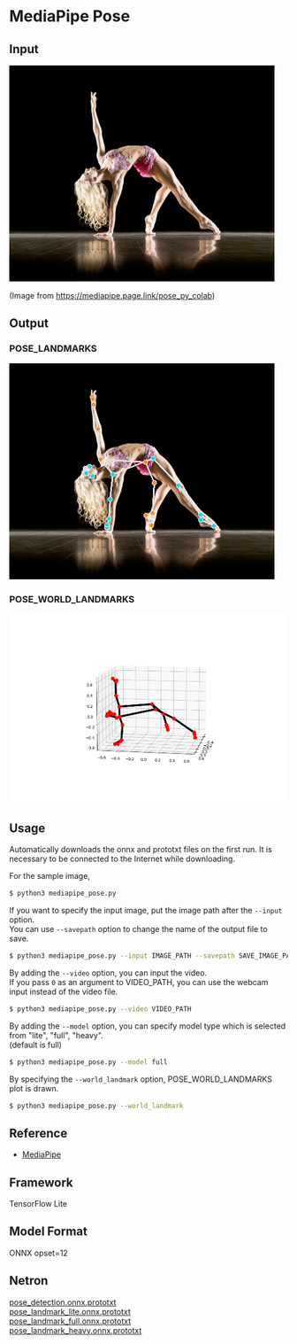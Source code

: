 # MediaPipe Pose

## Input

![Input](demo.png)

(Image from https://mediapipe.page.link/pose_py_colab)

## Output

### POSE_LANDMARKS

![Output](output.png)

### POSE_WORLD_LANDMARKS

![Output](world_landmarks.png)

## Usage
Automatically downloads the onnx and prototxt files on the first run.
It is necessary to be connected to the Internet while downloading.

For the sample image,
```bash
$ python3 mediapipe_pose.py
```

If you want to specify the input image, put the image path after the `--input` option.  
You can use `--savepath` option to change the name of the output file to save.
```bash
$ python3 mediapipe_pose.py --input IMAGE_PATH --savepath SAVE_IMAGE_PATH
```

By adding the `--video` option, you can input the video.   
If you pass `0` as an argument to VIDEO_PATH, you can use the webcam input instead of the video file.
```bash
$ python3 mediapipe_pose.py --video VIDEO_PATH
```

By adding the `--model` option, you can specify model type which is selected from "lite", "full", "heavy".  
(default is full)
```bash
$ python3 mediapipe_pose.py --model full
```

By specifying the `--world_landmark` option, POSE_WORLD_LANDMARKS plot is drawn.
```bash
$ python3 mediapipe_pose.py --world_landmark
```

## Reference

- [MediaPipe](https://github.com/google/mediapipe)

## Framework

TensorFlow Lite

## Model Format

ONNX opset=12

## Netron

[pose_detection.onnx.prototxt](https://netron.app/?url=https://storage.googleapis.com/ailia-models/mediapipe_pose/pose_detection.onnx.prototxt)  
[pose_landmark_lite.onnx.prototxt](https://netron.app/?url=https://storage.googleapis.com/ailia-models/mediapipe_pose/pose_landmark_lite.onnx.prototxt)  
[pose_landmark_full.onnx.prototxt](https://netron.app/?url=https://storage.googleapis.com/ailia-models/mediapipe_pose/pose_landmark_full.onnx.prototxt)  
[pose_landmark_heavy.onnx.prototxt](https://netron.app/?url=https://storage.googleapis.com/ailia-models/mediapipe_pose/pose_landmark_heavy.onnx.prototxt)
